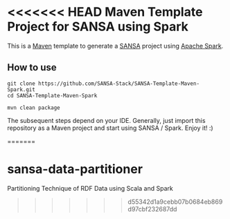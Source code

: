 <<<<<<< HEAD
Maven Template Project for SANSA using Spark
=============================

This is a [Maven](https://maven.apache.org/) template to generate a [SANSA](https://github.com/SANSA-Stack) project using [Apache Spark](http://spark.apache.org/).

How to use
----------

```
git clone https://github.com/SANSA-Stack/SANSA-Template-Maven-Spark.git
cd SANSA-Template-Maven-Spark

mvn clean package
````

The subsequent steps depend on your IDE. Generally, just import this repository as a Maven project and start using SANSA / Spark. Enjoy it! :)

=======
# sansa-data-partitioner
Partitioning Technique of RDF Data using Scala and Spark
>>>>>>> d55342d1a9cebb07b0684eb869d97cbf232687dd
